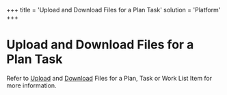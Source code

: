 +++
title = 'Upload and Download Files for a Plan Task'
solution = 'Platform'
+++

# Upload and Download Files for a Plan Task

Refer to [Upload](UpldFilesfoProjTaskWrkListItem.htm) and
[Download](DownloadViewUploadedFiles.htm) Files for a Plan, Task or Work
List Item for more information.

